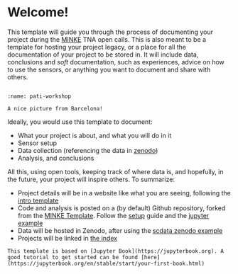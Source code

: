 # Welcome!

This template will guide you through the process of documenting your project during the [MINKE](https://minke.eu) TNA open calls. This is also meant to be a template for hosting your project legacy, or a place for all the documentation of your project to be stored in. It will include data, conclusions and _soft_ documentation, such as experiences, advice on how to use the sensors, or anything you want to document and share with others.

```{tableofcontents}
```

```{figure} https://live.staticflickr.com/65535/51230999376_da8d98fa62_k.jpg
:name: pati-workshop

A nice picture from Barcelona!
```

Ideally, you would use this template to document:

- What your project is about, and what you will do in it
- Sensor setup
- Data collection (referencing the data in [zenodo](https://zenodo.org))
- Analysis, and conclusions

All this, using open tools, keeping track of where data is, and hopefully, in the future, your project will inspire others. To summarize:

- Project details will be in a website like what you are seeing, following the [intro template](intro_template)
- Code and analysis is posted on a (by default) Github repository, forked from the [MINKE Template](https://github.com/fablabbcn/smartcitizen-minke-template). Follow the [setup](setup) guide and the [jupyter example](example)
- Data will be hosted in Zenodo, after using the [scdata zenodo example](https://docs.smartcitizen.me/Guides/data/Upload%20data%20to%20zenodo/)
- Projects will be linked in [the index](https://participatory-tech.docs.minke.eu/Projects/)


```{seealso}
This template is based on [Jupyter Book](https://jupyterbook.org). A good tutorial to get started can be found [here](https://jupyterbook.org/en/stable/start/your-first-book.html)
```